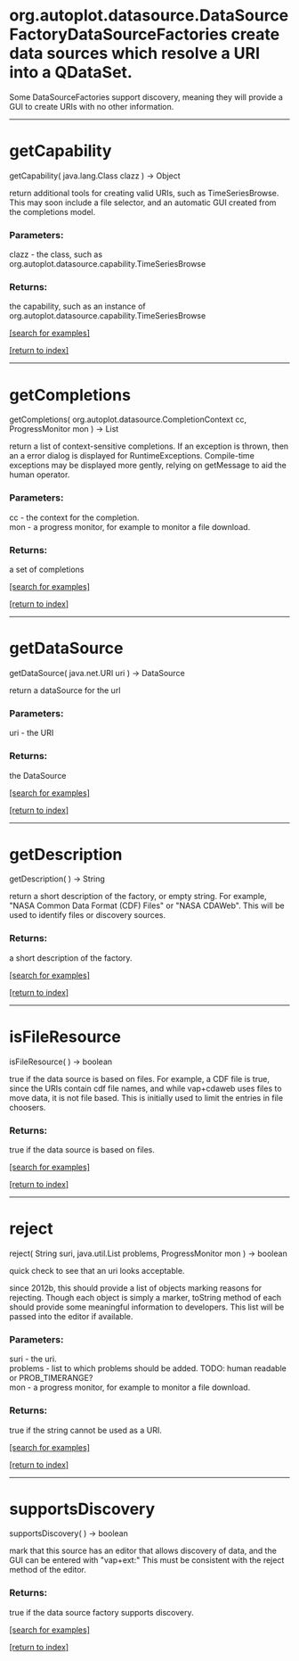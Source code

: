 # org.autoplot.datasource.DataSourceFactoryDataSourceFactories create data sources which resolve a URI into a QDataSet.
 Some DataSourceFactories support discovery, meaning they will provide
 a GUI to create URIs with no other information.
***
<a name="getCapability"></a>
# getCapability
getCapability( java.lang.Class clazz ) &rarr; Object

return additional tools for creating valid URIs, such as TimeSeriesBrowse.  This may soon include
 a file selector, and an automatic GUI created from the completions model.

### Parameters:
clazz - the class, such as org.autoplot.datasource.capability.TimeSeriesBrowse

### Returns:
the capability, such as an instance of org.autoplot.datasource.capability.TimeSeriesBrowse

<a href="https://github.com/autoplot/dev/search?q=getCapability&unscoped_q=getCapability">[search for examples]</a>

<a href="https://github.com/autoplot/documentation/blob/master/javadoc/index-all.md">[return to index]</a>

***
<a name="getCompletions"></a>
# getCompletions
getCompletions( org.autoplot.datasource.CompletionContext cc, ProgressMonitor mon ) &rarr; List

return a list of context-sensitive completions.  If an exception is thrown, then an
 a error dialog is displayed for RuntimeExceptions.  Compile-time exceptions may be
 displayed more gently, relying on getMessage to aid the human operator.

### Parameters:
cc - the context for the completion.
<br>mon - a progress monitor, for example to monitor a file download.

### Returns:
a set of completions

<a href="https://github.com/autoplot/dev/search?q=getCompletions&unscoped_q=getCompletions">[search for examples]</a>

<a href="https://github.com/autoplot/documentation/blob/master/javadoc/index-all.md">[return to index]</a>

***
<a name="getDataSource"></a>
# getDataSource
getDataSource( java.net.URI uri ) &rarr; DataSource

return a dataSource for the url

### Parameters:
uri - the URI

### Returns:
the DataSource

<a href="https://github.com/autoplot/dev/search?q=getDataSource&unscoped_q=getDataSource">[search for examples]</a>

<a href="https://github.com/autoplot/documentation/blob/master/javadoc/index-all.md">[return to index]</a>

***
<a name="getDescription"></a>
# getDescription
getDescription(  ) &rarr; String

return a short description of the factory, or empty string.  For example,
 "NASA Common Data Format (CDF) Files" or "NASA CDAWeb".  This will 
 be used to identify files or discovery sources.

### Returns:
a short description of the factory.

<a href="https://github.com/autoplot/dev/search?q=getDescription&unscoped_q=getDescription">[search for examples]</a>

<a href="https://github.com/autoplot/documentation/blob/master/javadoc/index-all.md">[return to index]</a>

***
<a name="isFileResource"></a>
# isFileResource
isFileResource(  ) &rarr; boolean

true if the data source is based on files.  For example, a CDF file
 is true, since the URIs contain cdf file names, and while vap+cdaweb 
 uses files to move data, it is not file based.  This is initially used
 to limit the entries in file choosers.

### Returns:
true if the data source is based on files.

<a href="https://github.com/autoplot/dev/search?q=isFileResource&unscoped_q=isFileResource">[search for examples]</a>

<a href="https://github.com/autoplot/documentation/blob/master/javadoc/index-all.md">[return to index]</a>

***
<a name="reject"></a>
# reject
reject( String suri, java.util.List problems, ProgressMonitor mon ) &rarr; boolean

quick check to see that an uri looks acceptable.

 since 2012b, this should provide a list of objects marking reasons for rejecting.  Though each object
 is simply a marker, toString method of each should provide some meaningful information to developers.
 This list will be passed into the editor if available.

### Parameters:
suri - the uri.
<br>problems - list to which problems should be added. TODO: human readable or PROB_TIMERANGE?
<br>mon - a progress monitor, for example to monitor a file download.

### Returns:
true if the string cannot be used as a URI.

<a href="https://github.com/autoplot/dev/search?q=reject&unscoped_q=reject">[search for examples]</a>

<a href="https://github.com/autoplot/documentation/blob/master/javadoc/index-all.md">[return to index]</a>

***
<a name="supportsDiscovery"></a>
# supportsDiscovery
supportsDiscovery(  ) &rarr; boolean

mark that this source has an editor that allows discovery of data,
 and the GUI can be entered with "vap+ext:"  This must be consistent
 with the reject method of the editor.

### Returns:
true if the data source factory supports discovery.

<a href="https://github.com/autoplot/dev/search?q=supportsDiscovery&unscoped_q=supportsDiscovery">[search for examples]</a>

<a href="https://github.com/autoplot/documentation/blob/master/javadoc/index-all.md">[return to index]</a>

